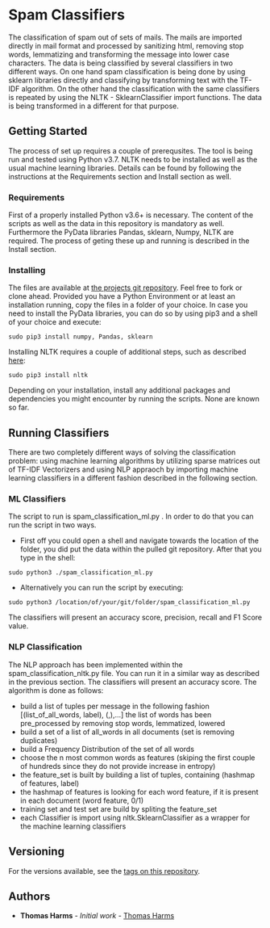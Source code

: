 # Spam Classifiers

The classification of spam out of sets of mails. The mails are imported directly in mail format and processed by sanitizing html, removing stop words, lemmatizing and transforming the message into lower case characters. The data is being classified by several classifiers in two different ways. On one hand spam classification is being done by using sklearn libraries directly and classifying by transforming text with the TF-IDF algorithm. On the other hand the classification with the same classifiers is repeated by using the NLTK - SklearnClassifier import functions. The data is being transformed in a different for that purpose.

## Getting Started

The process of set up requires a couple of prerequsites. The tool is being run and tested using Python v3.7. NLTK needs to be installed as well as the usual machine learning libraries. Details can be found by following the instructions at the Requirements section and Install section as well.

### Requirements

First of a properly installed Python v3.6+ is necessary. The content of the scripts as well as the data in this repository is mandatory as well. Furthermore the PyData libraries Pandas, sklearn, Numpy, NLTK are required. The process of geting these up and running is described in the Install section.

### Installing

The files are available at [the projects git repository](https://github.com/thomasharms/1a1testtool.git). Feel free to fork or clone ahead. Provided you have a Python Environment or at least an installation running, copy the files in a folder of your choice.
In case you need to install the PyData libraries, you can do so by using pip3 and a shell of your choice and execute:
```
sudo pip3 install numpy, Pandas, sklearn
```
Installing NLTK requires a couple of additional steps, such as described [here](https://www.nltk.org/install.html):
```
sudo pip3 install nltk
```
Depending on your installation, install any additional packages and dependencies you might encounter by running the scripts. None are known so far.

## Running Classifiers

There are two completely different ways of solving the classification problem: using machine learning algorithms by utilizing sparse matrices out of TF-IDF Vectorizers and using NLP appraoch by importing machine learning classifiers in a different fashion described in the following section.

### ML Classifiers

The script to run is spam_classification_ml.py . In order to do that you can run the script in two ways.
* First off you could open a shell and navigate towards the location of the folder, you did put the data within the pulled git repository. After that you type in the shell:
```
sudo python3 ./spam_classification_ml.py
```
* Alternatively you can run the script by executing:
```
sudo python3 /location/of/your/git/folder/spam_classification_ml.py
```
The classifiers will present an accuracy score, precision, recall and F1 Score value.

### NLP Classification

The NLP approach has been implemented within the spam_classification_nltk.py file. You can run it in a similar way as described in the previous section. The classifiers will present an accuracy score.
The algorithm is done as follows:
* build a list of tuples per message in the following fashion [(list_of_all_words, label), (,),...]
    the list of words has been pre_processed by removing stop words, lemmatized, lowered
* build a set of a list of all_words in all documents (set is removing duplicates)
* build a Frequency Distribution of the set of all words
* choose the n most common words as features (skiping the first couple of hundreds since they do not provide increase in entropy)
* the feature_set is built by building a list of tuples, containing (hashmap of features, label)
* the hashmap of features is looking for each word feature, if it is present in each document (word feature, 0/1)
* training set and test set are build by spliting the feature_set
* each Classifier is import using nltk.SklearnClassifier as a wrapper for the machine learning classifiers

## Versioning

For the versions available, see the [tags on this repository](https://github.com/thomasharms/1a1testtool/tags). 

## Authors

* **Thomas Harms** - *Initial work* - [Thomas Harms](https://github.com/thomasharms)
